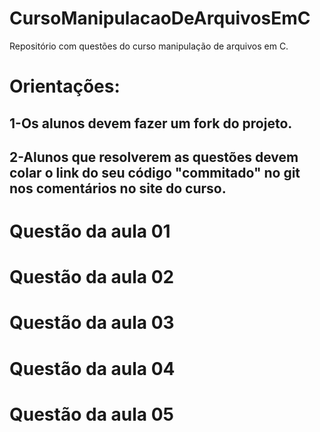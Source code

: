# CursoManipulacaoDeArquivosEmC
Repositório com questões do curso manipulação de arquivos em C.

# Orientações:

## 1-Os alunos devem fazer um fork do projeto.
## 2-Alunos que resolverem as questões devem colar o link do seu código "commitado" no git nos comentários no site do curso. 

# Questão da aula 01

# Questão da aula 02

# Questão da aula 03

# Questão da aula 04

# Questão da aula 05
